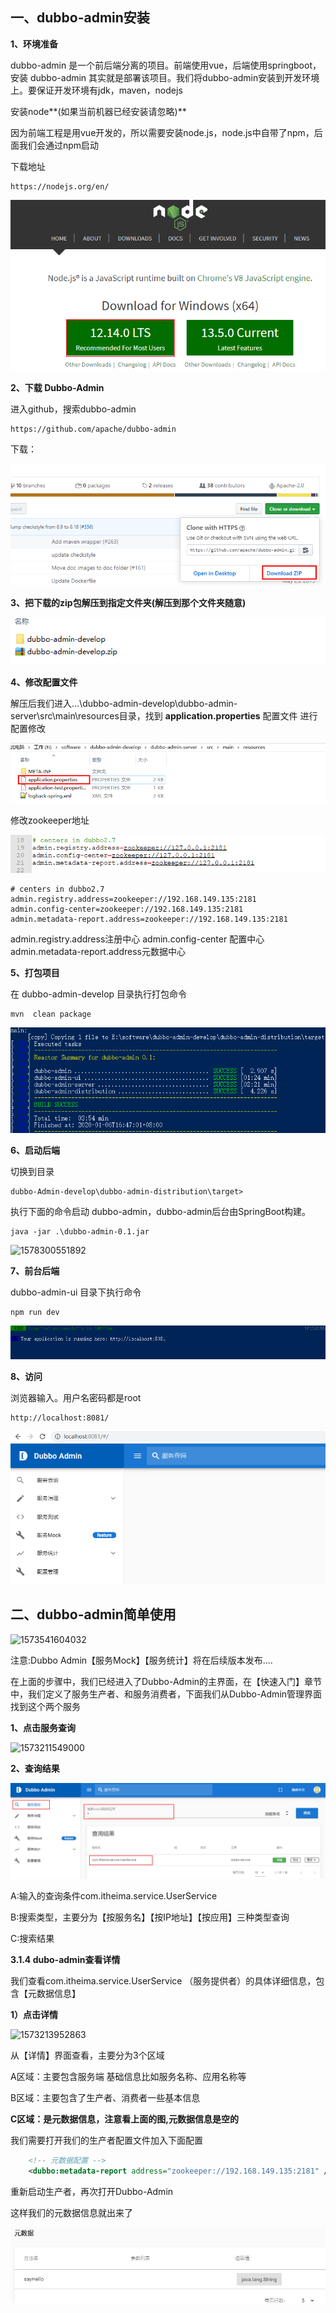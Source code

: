 ## 一、dubbo-admin安装

**1、环境准备**

dubbo-admin 是一个前后端分离的项目。前端使用vue，后端使用springboot，安装 dubbo-admin 其实就是部署该项目。我们将dubbo-admin安装到开发环境上。要保证开发环境有jdk，maven，nodejs

安装node**(如果当前机器已经安装请忽略)**

因为前端工程是用vue开发的，所以需要安装node.js，node.js中自带了npm，后面我们会通过npm启动

下载地址

```
https://nodejs.org/en/
```

![1578298201398](images\1578298201398.png)



**2、下载 Dubbo-Admin**

进入github，搜索dubbo-admin

```
https://github.com/apache/dubbo-admin
```

下载：

![1578297063167](images\1578297063167.png)

**3、把下载的zip包解压到指定文件夹(解压到那个文件夹随意)**

![1578297477356](images\1578297477356.png)



**4、修改配置文件**

解压后我们进入…\dubbo-admin-develop\dubbo-admin-server\src\main\resources目录，找到 **application.properties** 配置文件 进行配置修改

![1578297603008](images\1578297603008.png)

修改zookeeper地址

![1578297758655](images\1578297758655.png)

```shell
# centers in dubbo2.7
admin.registry.address=zookeeper://192.168.149.135:2181
admin.config-center=zookeeper://192.168.149.135:2181
admin.metadata-report.address=zookeeper://192.168.149.135:2181

```

admin.registry.address注册中心
admin.config-center 配置中心
admin.metadata-report.address元数据中心

**5、打包项目**

在 dubbo-admin-develop 目录执行打包命令

```shell
mvn  clean package
```

![1578300464726](images\1578300464726.png)

**6、启动后端**

切换到目录

```shell
dubbo-Admin-develop\dubbo-admin-distribution\target>
```

执行下面的命令启动 dubbo-admin，dubbo-admin后台由SpringBoot构建。

```shell
java -jar .\dubbo-admin-0.1.jar
```

![1578300551892](F:\Dubbo\dubbo\资料\images\1578300551892.png)

**7、前台后端**

dubbo-admin-ui 目录下执行命令

```shell
npm run dev
```

![1578300677041](images\1578300677041.png)

**8、访问**

浏览器输入。用户名密码都是root

```
http://localhost:8081/
```

![1578300774258](images\1578300774258.png)

## 二、dubbo-admin简单使用



![1573541604032](F:/Dubbo/dubbo/ppt/%E8%AE%B2%E4%B9%89/assets/1573541604032.png)

注意:Dubbo Admin【服务Mock】【服务统计】将在后续版本发布....

在上面的步骤中，我们已经进入了Dubbo-Admin的主界面，在【快速入门】章节中，我们定义了服务生产者、和服务消费者，下面我们从Dubbo-Admin管理界面找到这个两个服务

**1、点击服务查询**

![1573211549000](F:/Dubbo/dubbo/ppt/%E8%AE%B2%E4%B9%89/assets/1573211549000.png)





**2、查询结果**

![1578301528363](images\1578301528363.png)



A:输入的查询条件com.itheima.service.UserService

B:搜索类型，主要分为【按服务名】【按IP地址】【按应用】三种类型查询

C:搜索结果

**3.1.4 dubo-admin查看详情**

我们查看com.itheima.service.UserService （服务提供者）的具体详细信息，包含【元数据信息】

**1）点击详情**

![1573213952863](F:/Dubbo/dubbo/ppt/%E8%AE%B2%E4%B9%89/assets/1573213952863.png)



从【详情】界面查看，主要分为3个区域

A区域：主要包含服务端 基础信息比如服务名称、应用名称等

B区域：主要包含了生产者、消费者一些基本信息

**C区域：是元数据信息，注意看上面的图,元数据信息是空的**

我们需要打开我们的生产者配置文件加入下面配置

```xml
    <!-- 元数据配置 -->
    <dubbo:metadata-report address="zookeeper://192.168.149.135:2181" />
```

重新启动生产者，再次打开Dubbo-Admin

这样我们的元数据信息就出来了

![1578301892712](images\1578301892712.png)